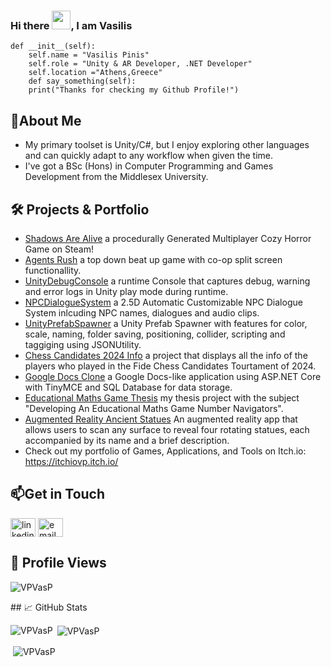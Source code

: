 ### Hi there <img src="https://raw.githubusercontent.com/MartinHeinz/MartinHeinz/master/wave.gif" width="30px">, I am Vasilis
    def __init__(self):
        self.name = "Vasilis Pinis"
        self.role = "Unity & AR Developer, .NET Developer"
        self.location ="Athens,Greece"      
        def say_something(self):
        print("Thanks for checking my Github Profile!")

## 🚀About Me
- My primary toolset is Unity/C#, but I enjoy exploring other languages and can quickly adapt to any workflow when given the time.
- I've got a BSc (Hons) in Computer Programming and Games Development from the Middlesex University. 
## 🛠️ Projects & Portfolio
- [Shadows Are Alive](https://store.steampowered.com/app/2554930/Shadows_Are_Alive/) a procedurally Generated Multiplayer Cozy Horror Game on Steam!
- [Agents Rush](https://itchiovp.itch.io/agents-rush) a top down beat up game with co-op split screen functionallity.
- [UnityDebugConsole](https://itchiovp.itch.io/unity-console-during-run-time-tool) a runtime Console that captures debug, warning and error logs in Unity play mode during runtime.
- [NPCDialogueSystem](https://itchiovp.itch.io/25d-unity-3d-free-to-use-dialogue-system) a 2.5D Automatic Customizable NPC Dialogue System inlcuding NPC names, dialogues and audio clips.
- [UnityPrefabSpawner](https://itchiovp.itch.io/25d-unity-3d-free-to-use-dialogue-system) a Unity Prefab Spawner with features for color, scale, naming, folder saving, positioning, collider, scripting and taggiging using JSONUtility.
- [Chess Candidates 2024 Info](https://github.com/VPVasP/Chess-Candidates-MockUp-ASP.NET-Core) a project that displays all the info of the players who played in the Fide Chess Candidates Tourtament of 2024.
- [Google Docs Clone](https://github.com/VPVasP/ASP.NET-Core-DocsMockup) a Google Docs-like application using ASP.NET Core with TinyMCE and SQL Database for data storage.
- [Educational Maths Game Thesis](https://drive.google.com/file/d/1x48DGMnluWQ9f4wFmYcjZOK6yJAY3Th_/view?usp=sharing) my thesis project with the subject "Developing An Educational Maths Game Number Navigators".
- [Augmented Reality Ancient Statues](https://itchiovp.itch.io/augmented-reality-ancient-statues) An augmented reality app that allows users to scan any surface to reveal four rotating statues, each accompanied by its name and a brief description.
- Check out my portfolio of Games, Applications, and Tools on Itch.io: https://itchiovp.itch.io/
## 📫Get in Touch
<p align="left">
  <a href="https://www.linkedin.com/in/vasilhs-pinis/" target="blank"><img align="center" src="https://raw.githubusercontent.com/rahuldkjain/github-profile-readme-generator/master/src/images/icons/Social/linked-in-alt.svg" alt="linkedin" height="30" width="40" /></a>
  <a href="mailto:vasilhspinis@gmail.com" target="_blank"><img align="center" src="https://www.svgrepo.com/show/303161/gmail-icon-logo.svg" alt="email" height="30" width="40" /></a>

## 👀 Profile Views
  <p align="left"> 
  <img src="https://komarev.com/ghpvc/?username=VPVasP&label=Profile%20views&color=0e75b6&style=flat" alt="VPVasP" /> 
</p>
## 📈 GitHub Stats
<p><img align="left" src="https://github-readme-stats.vercel.app/api/top-langs?username=VPVasP&show_icons=true&theme=merko" alt="VPVasP" /></p>
<p>&nbsp;<img align="center" src="https://github-readme-stats.vercel.app/api?username=vpvasp&show_icons=true&theme=merko" alt="VPVasP" /></p>
<p>&nbsp;<img align="center" src="https://github-readme-streak-stats.herokuapp.com/?user=vpvasp&theme=merko" alt="VPVasP" /></p>

